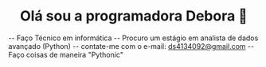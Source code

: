 <h1 align="center">Olá sou a programadora Debora 👋</h1>

-- Faço Técnico em informática
-- Procuro um estágio em analista de dados avançado (Python)
-- contate-me com o e-mail: ds4134092@gmail.com
-- Faço coisas de maneira "Pythonic"



<!--
**Debora023/Debora023** is a ✨ _special_ ✨ repository because its `README.md` (this file) appears on your GitHub profile.

Here are some ideas to get you started:

- 🔭 I’m currently working on ...
- 🌱 I’m currently learning ...
- 👯 I’m looking to collaborate on ...
- 🤔 I’m looking for help with ...
- 💬 Ask me about ...
- 📫 How to reach me: ...
- 😄 Pronouns: ...
- ⚡ Fun fact: ...
-->
